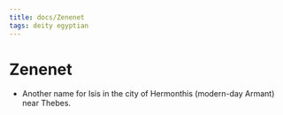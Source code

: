 ```yaml
---
title: docs/Zenenet
tags: deity egyptian
---
```


# Zenenet
- Another name for Isis in the city of Hermonthis (modern-day Armant) near Thebes.